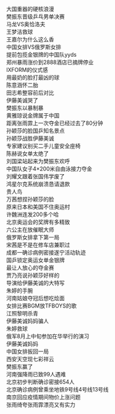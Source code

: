大国重器的硬核浪漫  
樊振东晋级乒乓男单决赛  
马龙VS奥恰洛夫  
王梦洁救球  
王嘉尔为什么这么香  
中国女排VS俄罗斯女排  
提前包揽金银牌的中国队yyds  
郑州暴雨涨价到2888酒店已摘牌停业  
IXFORM的仪式感  
用最奶的脸打最凶的球  
陈意涵怀二胎  
田志希整容前后对比  
伊藤美诚哭了  
樊振东以暴制暴  
黄雅琼说金牌属于中国  
距离张雨霏上一次夺金已经过去了80分钟  
孙颖莎的脸国乒知名景点  
孙颖莎战胜伊藤美诚  
专家建议别买二手儿童安全座椅  
陈赫说女单太绝了  
刘国梁站起来为樊振东欢呼  
中国队女子4×200米自由泳接力夺金  
刘耀文跟着张国伟学废了  
鸿星尔克系统崩溃恳请退款  
贵人鸟  
万茜想捏孙颖莎的脸  
原来日本和美国不住奥运村  
许魏洲连发200多个哈  
北京奥运会的奖牌有多精致  
六公主在放催眠大师  
俄罗斯女排拿下第一局  
宋茜是不是在修车店兼职过  
成都一确诊病例密接遂宁活动轨迹  
国乒锁定奥运女单金银牌  
最让人放心的夺金赛  
贾乃亮说孙颖莎好样的  
导演给伊藤美诚的大特写  
朱婷的手腕  
河南姑娘夺冠后想吃烩面  
女排比赛BGM放TFBOYS的歌  
江照黎明杀青  
伊藤美诚妈妈骗人  
朱婷救球  
俄军8月上中旬参加在华举行的演习  
伊藤美诚妈妈  
中国女排扳回一局  
西安天空现七彩祥云  
樊振东赢了  
河南强降雨已致99人遇难  
北京初步判断确诊密接654人  
北京确诊病例曾乘坐地铁9号线4号线13号线  
南京回应疫情期间物价上涨问题  
张雨绮夸张雨霏漂亮又有实力  
